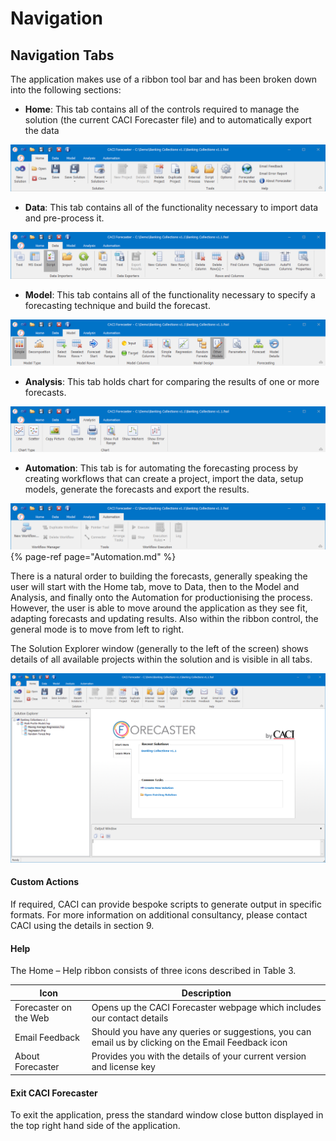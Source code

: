 # Navigation


## Navigation Tabs
The application makes use of a ribbon tool bar and has been broken down into the following sections:



* **Home**:  This tab contains all of the controls required to manage the solution (the current CACI Forecaster file) and to automatically export the data

![Home Tab](imgs/HomeTab.png)



* **Data**:  This tab contains all of the functionality necessary to import data and pre-process it.

![Data Tab](imgs/DataTab.png)



* **Model**:  This tab contains all of the functionality necessary to specify a forecasting technique and build the forecast.

![Model Tab](imgs/ModelTab.png)




* **Analysis**:  This tab holds chart for comparing the results of one or more forecasts.

![Analysis Tab](imgs/AnalysisTab.png)



* **Automation**: This tab is for automating the forecasting process by creating workflows that can create a project, import the data, setup models, generate the forecasts and export the results.

![Automation Tab](imgs/AutomationTab.png)
{% page-ref page="Automation.md" %}



There is a natural order to building the forecasts, generally speaking the user will start with the Home tab, move to Data, then to the Model and Analysis, and finally onto the Automation for productionising the process.  However, the user is able to move around the application as they see fit, adapting forecasts and updating results.  Also within the ribbon control, the general mode is to move from left to right.

The Solution Explorer window (generally to the left of the screen) shows details of all available projects within the solution and is visible in all tabs.

![Forecaster](imgs/ForecasterMainScreen.png)



#### Custom Actions
If required, CACI can provide bespoke scripts to generate output in specific formats.  For more information on additional consultancy, please contact CACI using the details in section 9.

#### Help
The Home – Help ribbon consists of three icons described in Table 3.

| Icon                  | Description                                                                                         |
|-----------------------|-----------------------------------------------------------------------------------------------------|
| Forecaster on the Web | Opens up the CACI Forecaster webpage which includes our contact details                             |
| Email Feedback        | Should you have any queries or suggestions, you can email us by clicking on the Email Feedback icon |
| About Forecaster      | Provides you with the details of your current version and license key                               |




#### Exit CACI Forecaster
To exit the application, press the standard window close button displayed in the top right hand side of the application.